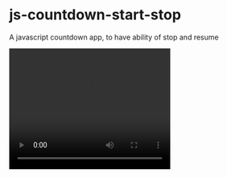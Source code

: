 # js-countdown-start-stop
A javascript countdown app, to have ability of stop and resume

<video width="320" height="240" controls>
  <source src="sample/countdown.mp4" type="video/mp4">
  Your browser does not support the video tag.
</video>